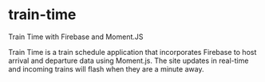 # train-time

Train Time with Firebase and Moment.JS

Train Time is a train schedule application that incorporates Firebase to host arrival and departure data using Moment.js. The site updates in real-time and incoming trains will flash when they are a minute away.
